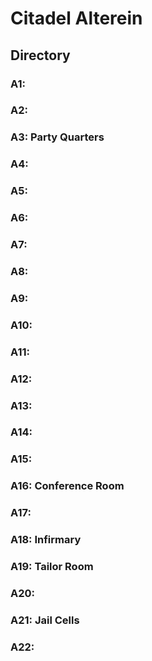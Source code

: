 # Citadel Alterein

## Directory

### A1: 

### A2: 

### A3: Party Quarters

### A4: 

### A5: 

### A6: 

### A7: 

### A8: 

### A9: 

### A10: 

### A11: 

### A12: 

### A13: 

### A14: 

### A15: 

### A16: Conference Room

### A17: 

### A18: Infirmary

### A19: Tailor Room

### A20: 

### A21: Jail Cells

### A22: 
